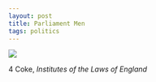 ```yaml
---
layout: post
title: Parliament Men
tags: politics
---
```


 ![](https://careaga.s3.amazonaws.com/2015-05-10-coke.jpg)


4 Coke, *Institutes of the Laws of England*
